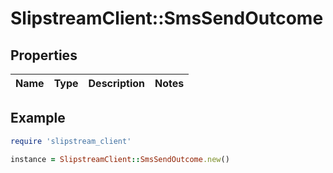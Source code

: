 # SlipstreamClient::SmsSendOutcome

## Properties

| Name | Type | Description | Notes |
| ---- | ---- | ----------- | ----- |

## Example

```ruby
require 'slipstream_client'

instance = SlipstreamClient::SmsSendOutcome.new()
```

